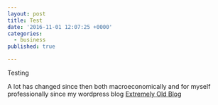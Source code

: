 ```yaml
---
layout: post
title: Test
date: '2016-11-01 12:07:25 +0000'
categories:
  - business
published: true

---
```

Testing

 A lot has changed since then both macroeconomically and for myself professionally since my wordpress blog [Extremely Old Blog](https://vbhaller.wordpress.com)
